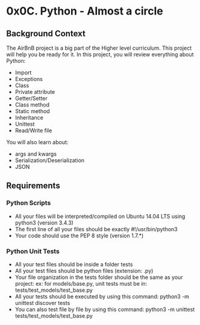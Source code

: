 # 0x0C. Python - Almost a circle

## Background Context

The AirBnB project is a big part of the Higher level curriculum. This project will help you be ready for it.
In this project, you will review everything about Python:

* Import
* Exceptions
* Class
* Private attribute
* Getter/Setter
* Class method
* Static method
* Inheritance
* Unittest
* Read/Write file

You will also learn about:

* args and kwargs
* Serialization/Deserialization
* JSON

## Requirements

### Python Scripts

* All your files will be interpreted/compiled on Ubuntu 14.04 LTS using python3 (version 3.4.3)
* The first line of all your files should be exactly #!/usr/bin/python3
* Your code should use the PEP 8 style (version 1.7.\*)

### Python Unit Tests

* All your test files should be inside a folder tests
* All your test files should be python files (extension: .py)
* Your file organization in the tests folder should be the same as your project: ex: for models/base.py, unit tests must be in: tests/test\_models/test\_base.py
* All your tests should be executed by using this command: python3 -m unittest discover tests
* You can also test file by file by using this command: python3 -m unittest tests/test\_models/test\_base.py

